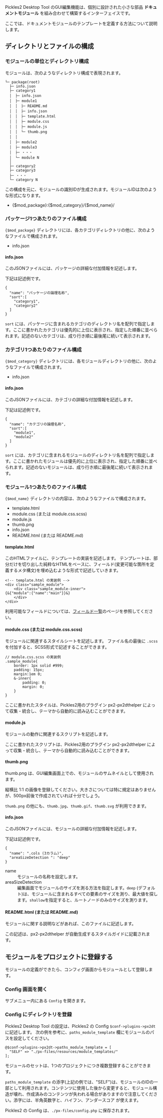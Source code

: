


Pickles2 Desktop Tool のGUI編集機能は、個別に設計された小さな部品 __ドキュメントモジュール__ を組み合わせて構築するインターフェイスです。

ここでは、ドキュメントモジュールのテンプレートを定義する方法について説明します。


<!-- autoindex -->



## ディレクトリとファイルの構成

### モジュールの単位とディレクトリ構成

モジュールは、次のようなディレクトリ構成で表現されます。


```
└─ package(root)
  ├─ info.json
  ├─ category1
  │　├─ info.json
  │　├─ module1
  │　│　├─ README.md
  │　│　├─ info.json
  │　│　├─ template.html
  │　│　├─ module.css
  │　│　├─ module.js
  │　│　└─ thumb.png
  │　│
  │　├─ module2
  │　├─ module3
  │　├─ ・・・
  │　└─ module N
  │
  ├─ category2
  ├─ category3
  ├─ ・・・
  └─ category N
```



この構成を元に、モジュールの識別IDが生成されます。モジュールIDは次のような形式になります。

- {$mod_package}:{$mod_category}/{$mod_name}/



### パッケージ1つあたりのファイル構成

`{$mod_package}` ディレクトリには、各カテゴリディレクトリの他に、次のようなファイルで構成されます。

- info.json

#### info.json

このJSONファイルには、パッケージの詳細な付加情報を記述します。

下記は記述例です。

```
{
  "name": "パッケージの論理名称",
  "sort":[
    "category1",
    "category2"
  ]
}
```

`sort` には、パッケージに含まれるカテゴリのディレクトリ名を配列で指定します。ここに書かれたカテゴリは優先的に上位に表示され、指定した順番に並べられます。記述のないカテゴリは、成り行き順に最後尾に続いて表示されます。


### カテゴリ1つあたりのファイル構成

`{$mod_category}` ディレクトリには、各モジュールディレクトリの他に、次のようなファイルで構成されます。

- info.json

#### info.json

このJSONファイルには、カテゴリの詳細な付加情報を記述します。

下記は記述例です。

```
{
  "name": "カテゴリの論理名称",
  "sort":[
    "module1",
    "module2"
  ]
}
```

`sort` には、カテゴリに含まれるモジュールのディレクトリ名を配列で指定します。ここに書かれたモジュールは優先的に上位に表示され、指定した順番に並べられます。記述のないモジュールは、成り行き順に最後尾に続いて表示されます。




### モジュール1つあたりのファイル構成

`{$mod_name}` ディレクトリの内容は、次のようなファイルで構成されます。

- template.html
- module.css (または module.css.scss)
- module.js
- thumb.png
- info.json
- README.html (または README.md)


#### template.html

このHTMLファイルに、テンプレートの実装を記述します。
テンプレートは、部分だけを切り出した純粋なHTMLをベースに、フィールド(変更可能な箇所を定義するメタ構文)を埋め込むような形式で記述していきます。

```
<!-- template.html の実装例 -->
<div class="sample_module">
	<div class="sample_module-inner">
{&{"module":{"name":"main"}}&}
	</div>
</div>
```

利用可能なフィールドについては、<a href="../fields/">フィールド一覧</a>のページを参照してください。


#### module.css (または module.css.scss)

モジュールに関連するスタイルシートを記述します。
ファイル名の最後に `.scss` を付加すると、SCSS形式で記述することができます。

```
// module.css.scss の実装例
.sample_module{
	border: 1px solid #999;
	padding: 15px;
	margin:1em 0;
	&-inner{
		padding: 0;
		margin: 0;
	}
}
```

ここに書かれたスタイルは、Pickles2用のプラグイン px2-px2dthelper によって収集・統合し、テーマから自動的に読み込むことができます。


#### module.js

モジュールの動作に関連するスクリプトを記述します。

ここに書かれたスクリプトは、Pickles2用のプラグイン px2-px2dthelper によって収集・統合し、テーマから自動的に読み込むことができます。


#### thumb.png

thumb.png は、GUI編集画面上での、モジュールのサムネイルとして使用されます。

縦横比 1:1 の画像を登録してください。大きさについては特に規定はありませんが、500px前後で作成されていれば十分でしょう。

`thumb.png` の他にも、`thumb.jpg`、`thumb.gif`、`thumb.svg` が利用できます。


#### info.json

このJSONファイルには、モジュールの詳細な付加情報を記述します。

下記は記述例です。

```
{
  "name": ".cols (3カラム)",
  "areaSizeDetection ": "deep"
}
```

<dl>
<dt>name</dt><dd>モジュールの名称を設定します。</dd>
<dt>areaSizeDetection</dt><dd>編集画面でモジュールのサイズを測る方法を指定します。<code>deep</code> (デフォルト)は、モジュールに含まれるすべての要素のサイズを測り、最大値を探します。<code>shallow</code>を指定すると、ルートノードのみのサイズを測ります。</dd>
</dl>

#### README.html (または README.md)

モジュールに関する説明などがあれば、このファイルに記述します。

この記述は、px2-px2dthelper が自動生成するスタイルガイドに記載されます。


## モジュールをプロジェクトに登録する

モジュールの定義ができたら、コンフィグ画面からモジュールとして登録します。

### Config 画面を開く

サブメニュー内にある `Config` を開きます。


### Config にディレクトリを登録

Pickles2 Desktop Tool の設定は、Pickles2 の Config `$conf->plugins->px2dt` に記述します。 次の例を参考に、`paths_module_template` 欄にモジュールのパスを設定してください。

```
@$conf->plugins->px2dt->paths_module_template = [
  "SELF" => "./px-files/resources/module_templates/"
];
```

モジュールのセットは、1つのプロジェクトにつき複数登録することができます。

`paths_module_template` の添字(上記の例では、"SELF")は、モジュールのIDの一部として利用されます。コンテンツに使用した後から変更すると、モジュール構造が壊れ、作成済みのコンテンツが失われる場合がありますので注意してください。添字には、半角英数字と、ハイフン、アンダースコア が使えます。

Pickles2 の Config は、`./px-files/config.php` に保存されます。




